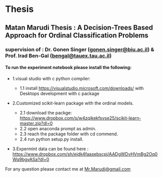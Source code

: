 # Thesis
## Matan Marudi Thesis : A Decision-Trees Based Approach for Ordinal Classification Problems
### supervision of : Dr. Gonen Singer (gonen.singer@biu.ac.il)  & Prof. Irad Ben-Gal (bengal@tauex.tau.ac.il)

#### To run the experiment notebook please install the following: 
- 1.visual studio with c python compiler:
  - 1.1 install https://visualstudio.microsoft.com/downloads/ with Desktops development with c package 
  

- 2.Customized scikit-learn package with the ordinal models.  
  - 2.1 download the packge:  https://www.dropbox.com/s/w4zqikekfsvse25/scikit-learn-master.zip?dl=0 
  - 2.2 open anaconda prompt as admin.  
  - 2.3 reach the package folder with cd commend.  
  - 2.4 run python setup.py install. 
  
- 3.Expermint data can be found here :  https://www.dropbox.com/sh/ejdk4faasebscpj/AADgWDvHVmBg2Oq0Wq9bgvASa?dl=0

For any question please contact me at Mr.Marudi@gmail.com
